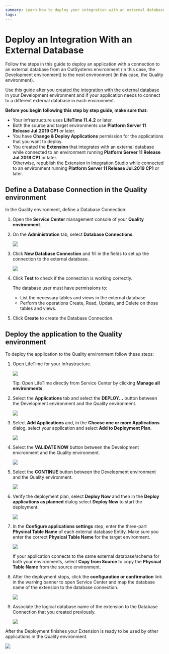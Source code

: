 ```yaml
---
summary: Learn how to deploy your integration with an external database from your Development environment to another environment.
tags: 
---
```


# Deploy an Integration With an External Database

Follow the steps in this guide to deploy an application with a connection to an external database from an OutSystems environment (in this case, the Development environment) to the next environment (in this case, the Quality environment).

Use this guide after you [created the integration with the external database](../../extensibility-and-integration/external-database/connect-external-db.md) in your Development environment and if your application needs to connect to a different external database in each environment.

<div class="info" markdown="1">

**Before you begin following this step by step guide, make sure that:**

* Your infrastructure uses **LifeTime 11.4.2** or later.
* Both the source and target environments use **Platform Server 11 Release Jul.2019 CP1** or later.
* You have **Change & Deploy Applications** permission for the applications that you want to deploy.
* You created the **Extension** that integrates with an external database while connected to an environment running **Platform Server 11 Release Jul.2019 CP1** or later.  
Otherwise, republish the Extension in Integration Studio while connected to an environment running **Platform Server 11 Release Jul.2019 CP1** or later.

</div>

## Define a Database Connection in the Quality environment

In the Quality environment, define a Database Connection:

1. Open the **Service Center** management console of your **Quality environment**.

1. On the **Administration** tab, select **Database Connections**.

    ![](images/ext-db-05.png?width=800)

1. Click **New Database Connection** and fill in the fields to set up the connection to the external database.

    ![](images/ext-db-06.png?width=800)

1. Click **Test** to check if the connection is working correctly.

    <div class="info" markdown="1">

    The database user must have permissions to:

    * List the necessary tables and views in the external database.
    * Perform the operations Create, Read, Update, and Delete on those tables and views.

    </div>

1. Click **Create** to create the Database Connection.

## Deploy the application to the Quality environment

To deploy the application to the Quality environment follow these steps:

1. Open LifeTime for your Infrastructure.

    ![](images/ext-db-07.png?width=800)

    Tip: Open LifeTime directly from Service Center by clicking **Manage all environments**.

1. Select the **Applications** tab and select the **DEPLOY...** button between the Development environment and the Quality environment.

    ![](images/ext-db-08.png?width=800)

1. Select **Add Applications** and, in the **Choose one or more Applications** dialog, select your application and select **Add to Deployment Plan**.

    ![](images/ext-db-09.png?width=400)

1. Select the **VALIDATE NOW** button between the Development environment and the Quality environment.

    ![](images/ext-db-10-ea.png?width=800)

1. Select the **CONTINUE** button between the Development environment and the Quality environment.

    ![](images/ext-db-11-ea.png?width=800)

1. Verify the deployment plan, select **Deploy Now** and then in the **Deploy applications as planned** dialog select **Deploy Now** to start the deployment.

    ![](images/ext-db-12.png?width=800)

1. In the **Configure applications settings** step, enter the three-part **Physical Table Name** of each external database Entity. Make sure you enter the correct **Physical Table Name** for the target environment.

    ![](images/ext-db-16-ea.png?width=800)

    <div class="info" markdown="1">

    If your application connects to the same external database/schema for both your environments, select **Copy from Source** to copy the **Physical Table Name** from the source environment.

    </div>

1. After the deployment stops, click the **configuration or confirmation** link in the warning banner to open Service Center and map the database name of the extension to the database connection.

    ![](images/ext-db-13-ea.png?width=800)

1. Associate the logical database name of the extension to the Database Connection that you created previously.

    ![](images/ext-db-14.png?width=800)

After the Deployment finishes your Extension is ready to be used by other applications in the Quality environment.

![](images/ext-db-15.png?width=800)
